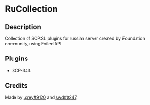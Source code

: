 # RuCollection
## Description
Collection of SCP:SL plugins for russian server created by iFoundation community, using Exiled API. 
## Plugins
- SCP-343.
## Credits
Made by [.grey#9120](github.com/NotAloneAgain) and [swd#0247](github.com/swdmeow).
